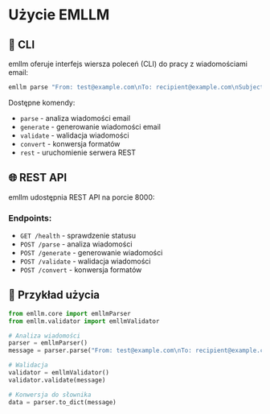 # Użycie EMLLM

## 📱 CLI

emllm oferuje interfejs wiersza poleceń (CLI) do pracy z wiadomościami email:

```bash
emllm parse "From: test@example.com\nTo: recipient@example.com\nSubject: Test\n\nHello World"
```

Dostępne komendy:
- `parse` - analiza wiadomości email
- `generate` - generowanie wiadomości email
- `validate` - walidacja wiadomości
- `convert` - konwersja formatów
- `rest` - uruchomienie serwera REST

## 🌐 REST API

emllm udostępnia REST API na porcie 8000:

### Endpoints:

- `GET /health` - sprawdzenie statusu
- `POST /parse` - analiza wiadomości
- `POST /generate` - generowanie wiadomości
- `POST /validate` - walidacja wiadomości
- `POST /convert` - konwersja formatów

## 📝 Przykład użycia

```python
from emllm.core import emllmParser
from emllm.validator import emllmValidator

# Analiza wiadomości
parser = emllmParser()
message = parser.parse("From: test@example.com\nTo: recipient@example.com\nSubject: Test")

# Walidacja
validator = emllmValidator()
validator.validate(message)

# Konwersja do słownika
data = parser.to_dict(message)
```
